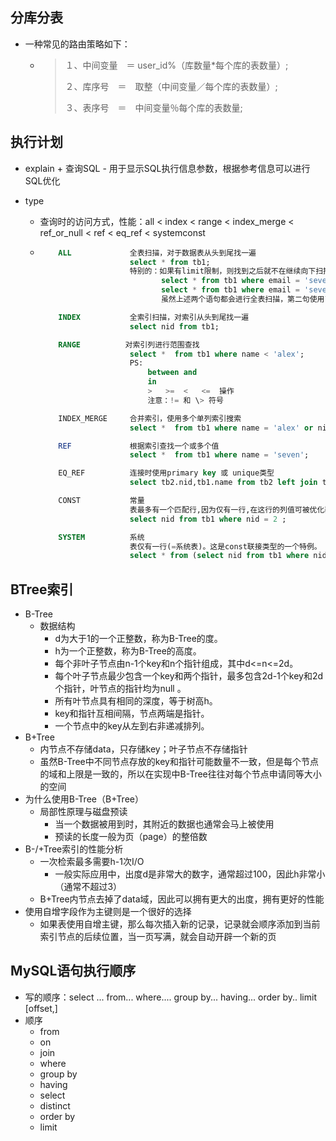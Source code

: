 ## 分库分表

- 一种常见的路由策略如下：

  - > １、中间变量　＝ user_id%（库数量*每个库的表数量）;
    >
    > ２、库序号　＝　取整（中间变量／每个库的表数量）;
    >
    > ３、表序号　＝　中间变量％每个库的表数量;





## 执行计划

- explain + 查询SQL - 用于显示SQL执行信息参数，根据参考信息可以进行SQL优化

- type

  - 查询时的访问方式，性能：all < index < range < index_merge < ref_or_null < ref < eq_ref < systemconst

  - ```sql
        ALL             全表扫描，对于数据表从头到尾找一遍
                        select * from tb1;
                        特别的：如果有limit限制，则找到之后就不在继续向下扫描
                               select * from tb1 where email = 'seven@live.com'
                               select * from tb1 where email = 'seven@live.com' limit 1;
                               虽然上述两个语句都会进行全表扫描，第二句使用了limit，则找到一个后就不再继续扫描。
    
        INDEX           全索引扫描，对索引从头到尾找一遍
                        select nid from tb1;
    
        RANGE          对索引列进行范围查找
                        select *  from tb1 where name < 'alex';
                        PS:
                            between and
                            in
                            >   >=  <   <=  操作
                            注意：!= 和 \> 符号
    
        INDEX_MERGE     合并索引，使用多个单列索引搜索
                        select *  from tb1 where name = 'alex' or nid in (11,22,33);
    
        REF             根据索引查找一个或多个值
                        select *  from tb1 where name = 'seven';
    
        EQ_REF          连接时使用primary key 或 unique类型
                        select tb2.nid,tb1.name from tb2 left join tb1 on tb2.nid = tb1.nid;
    
        CONST           常量
                        表最多有一个匹配行,因为仅有一行,在这行的列值可被优化器剩余部分认为是常数,const表很快,因为它们只读取一次。
                        select nid from tb1 where nid = 2 ;
    
        SYSTEM          系统
                        表仅有一行(=系统表)。这是const联接类型的一个特例。
                        select * from (select nid from tb1 where nid = 1) as A;
    ```





## BTree索引

- B-Tree
  - 数据结构
    - d为大于1的一个正整数，称为B-Tree的度。
    - h为一个正整数，称为B-Tree的高度。
    - 每个非叶子节点由n-1个key和n个指针组成，其中d<=n<=2d。
    - 每个叶子节点最少包含一个key和两个指针，最多包含2d-1个key和2d个指针，叶节点的指针均为null 。
    - 所有叶节点具有相同的深度，等于树高h。
    - key和指针互相间隔，节点两端是指针。
    - 一个节点中的key从左到右非递减排列。
- B+Tree
  - 内节点不存储data，只存储key；叶子节点不存储指针
  - 虽然B-Tree中不同节点存放的key和指针可能数量不一致，但是每个节点的域和上限是一致的，所以在实现中B-Tree往往对每个节点申请同等大小的空间
- 为什么使用B-Tree（B+Tree）
  - 局部性原理与磁盘预读
    - 当一个数据被用到时，其附近的数据也通常会马上被使用
    - 预读的长度一般为页（page）的整倍数
- B-/+Tree索引的性能分析
  - 一次检索最多需要h-1次I/O
    - 一般实际应用中，出度d是非常大的数字，通常超过100，因此h非常小（通常不超过3）
  - B+Tree内节点去掉了data域，因此可以拥有更大的出度，拥有更好的性能
- 使用自增字段作为主键则是一个很好的选择
  - 如果表使用自增主键，那么每次插入新的记录，记录就会顺序添加到当前索引节点的后续位置，当一页写满，就会自动开辟一个新的页





## MySQL语句执行顺序

- 写的顺序：select ... from... where.... group by... having... order by.. limit [offset,] 
- 顺序
  - from
  - on
  - join
  - where
  - group by
  - having
  - select
  - distinct
  - order by
  - limit

